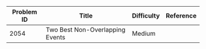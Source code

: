 | Problem ID | Title | Difficulty | Reference
| --- | --- | --- | ---
| 2054 | Two Best Non-Overlapping Events | Medium | 
